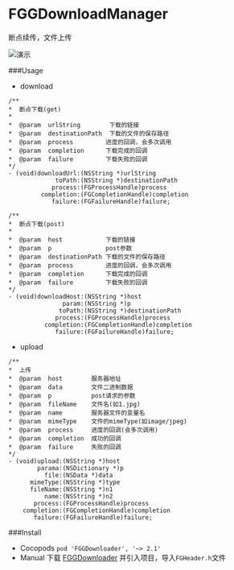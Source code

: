 # FGGDownloadManager<br>

断点续传，文件上传

![演示](https://github.com/Insfgg99x/FGGDownloader/blob/master/demo.gif)

###Usage
- download
```
/**
*  断点下载(get)
*
*  @param  urlString        下载的链接
*  @param  destinationPath  下载的文件的保存路径
*  @param  process         进度的回调，会多次调用
*  @param  completion      下载完成的回调
*  @param  failure         下载失败的回调
*/
- (void)downloadUrl:(NSString *)urlString
             toPath:(NSString *)destinationPath
            process:(FGProcessHandle)process
         completion:(FGCompletionHandle)completion
            failure:(FGFailureHandle)failure;

/**
*  断点下载(post)
*
*  @param  host            下载的链接
*  @param  p               post参数
*  @param  destinationPath 下载的文件的保存路径
*  @param  process         进度的回调，会多次调用
*  @param  completion      下载完成的回调
*  @param  failure         下载失败的回调
*/
- (void)downloadHost:(NSString *)host
               param:(NSString *)p
              toPath:(NSString *)destinationPath
             process:(FGProcessHandle)process
          completion:(FGCompletionHandle)completion
             failure:(FGFailureHandle)failure;
```
- upload
```
/**
*  上传
*  @param  host        服务器地址
*  @param  data        文件二进制数据
*  @param  p           post请求的参数
*  @param  fileName    文件名(如1.jpg)
*  @param  name        服务器文件的变量名
*  @param  mimeType    文件的mimeType(如image/jpeg)
*  @param  process     进度的回调(会多次调用)
*  @param  completion  成功的回调
*  @param  failure     失败的回调
*/
- (void)upload:(NSString *)host
        parama:(NSDictionary *)p
          file:(NSData *)data
      mimeType:(NSString *)type
      fileName:(NSString *)n1
          name:(NSString *)n2
       process:(FGProcessHandle)process
    completion:(FGCompletionHandle)completion
       failure:(FGFailureHandle)failure;
```
###Install
- Cocopods
`pod 'FGGDownloader', '~> 2.1'`
- Manual
下载 [FGGDownloader](https://github.com/Insfgg99x/FGGDownloader.git) 并引入项目，导入`FGHeader.h`文件

